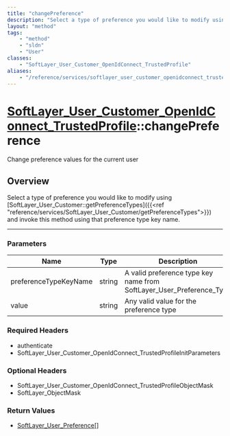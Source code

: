 ```yaml
---
title: "changePreference"
description: "Select a type of preference you would like to modify using [SoftLayer_User_Customer::getPreferenceTypes]({{<ref 'referen... "
layout: "method"
tags:
    - "method"
    - "sldn"
    - "User"
classes:
    - "SoftLayer_User_Customer_OpenIdConnect_TrustedProfile"
aliases:
    - "/reference/services/softlayer_user_customer_openidconnect_trustedprofile/changePreference"
---
```

# [SoftLayer_User_Customer_OpenIdConnect_TrustedProfile](/reference/services/SoftLayer_User_Customer_OpenIdConnect_TrustedProfile)::changePreference

Change preference values for the current user


## Overview 
Select a type of preference you would like to modify using [SoftLayer_User_Customer::getPreferenceTypes]({{<ref "reference/services/SoftLayer_User_Customer/getPreferenceTypes">}}) and invoke this method using that preference type key name. 

-----

### Parameters 
|Name | Type | Description |
| --- | --- | --- |
|preferenceTypeKeyName| string| A valid preference type key name from SoftLayer_User_Preference_Type|
|value| string| Any valid value for the preference type|


### Required Headers
* authenticate
* SoftLayer_User_Customer_OpenIdConnect_TrustedProfileInitParameters


### Optional Headers
* SoftLayer_User_Customer_OpenIdConnect_TrustedProfileObjectMask
* SoftLayer_ObjectMask

### Return Values
* <a href='/reference/datatypes/SoftLayer_User_Preference'>SoftLayer_User_Preference[] </a>




